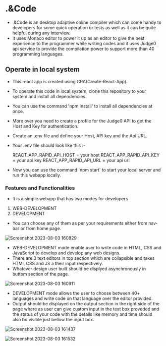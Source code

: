 # .&Code

- .&Code is an desktop adaptive online compiler which can come handy to developers for some quick operation or tests as well as it can be quite helpful during any interview.
- It uses Monaco editor to power it up as an editor to give the best experience to the programmer while writing codes and it uses Judge0 api service to provide the compilation power to support more than 40 programming languages.


## Operate in local system
  - This react app is created using CRA(Create-React-App).
  - To operate this code in local system, clone this repository to your system and install all dependencies.
  - You can use the command 'npm install' to install all dependencies at once.
  - More over you need to create a profile for the Judge0 API to get the Host and Key for authentication.
  - Create an .env file and define your Host, API key and the Api URL.
  - Your .env file should look like this :-
 
    REACT_APP_RAPID_API_HOST = your host
    REACT_APP_RAPID_API_KEY = your api key
    REACT_APP_RAPID_API_URL = your api url

  - Now you can use the command 'npm start' to start your local server and run this webapp locally.

### Features and Functionalities

- It is a simple webapp that has two modes for developers
1. WEB-DEVELOPMENT
2. DEVELOPMENT

- You can choose any of them as per your requirements either from nav-bar or from home page.

![Screenshot 2023-08-03 160829](https://github.com/Bluetooth-stack/online-compiler/assets/80689111/6551f0ff-b227-4f56-8c3a-b4f2d75b466f)

- WEB-DEVELOPMENT mode enable user to write code in HTML, CSS and JavaScript to develop and develop any web designs.
- There are 3 text editors in top section which are collapsible and takes HTMl, CSS and JS a their input respectively.
- Whatever design user built should be displyed asynchronously in buttom section of the page.

![Screenshot 2023-08-03 160911](https://github.com/Bluetooth-stack/online-compiler/assets/80689111/530c2425-7da9-4c44-aac1-6ab068fa455b)

- DEVELOPMENT mode allows the user to choose between 40+ languages and write code on that language over the editor provided.
- Output should be displayed on the output section in the right side of the page where as user can give custom input in the text box proveded and the status of your code with the details like memory and time should also bo visible just bellow the input box.

![Screenshot 2023-08-03 161437](https://github.com/Bluetooth-stack/online-compiler/assets/80689111/6a3865c8-1b28-47f5-8aa5-4949e0273243)

![Screenshot 2023-08-03 161532](https://github.com/Bluetooth-stack/online-compiler/assets/80689111/f40157bc-9f36-4fbd-95d9-bf04cd29597f)
